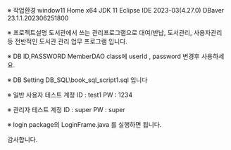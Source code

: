 ※ 작업환경
window11 Home x64 
JDK 11
Eclipse IDE 2023-03(4.27.0)
DBaver 23.1.1.202306251800

※ 프로젝트설명
도서관에서 쓰는 관리프로그램으로 대여/반납, 도서관리, 사용자관리 등 전반적인 도서관 관리 업무 프로그램 입니다.

※ DB ID,PASSWORD
MemberDAO class에 userId , password 변경후 사용하세요.

※ DB Setting
DB_SQL\book_sql_script1.sql 입니다

※ 일반 사용자 테스트 계정
ID : test1
PW : 1234

※ 관리자 테스트 계정
ID : super
PW : super

※ login package의 LoginFrame.java 를 실행하면 됩니다.

감사합니다.

